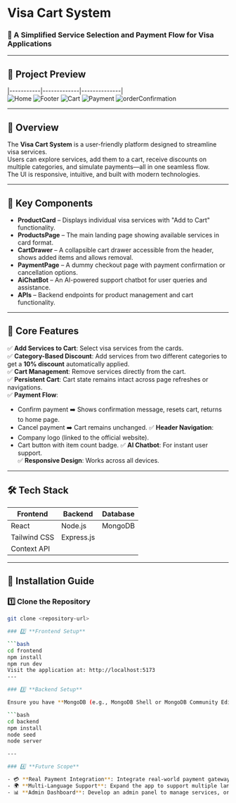 # Visa Cart System

### 🛂 A Simplified Service Selection and Payment Flow for Visa Applications

---

## 📸 **Project Preview**  
<!-- Attach screenshots here --> 
|-----------|-------------|--------------|  
![Home](https://github.com/user-attachments/assets/a4949cc3-3833-4db4-9d6f-96d347055a85)
![Footer](https://github.com/user-attachments/assets/8d160df2-7177-475e-bafe-2a9f664bea2f)
![Cart](https://github.com/user-attachments/assets/3a8b147e-92d2-4fae-92a4-462fd26d9555)
![Payment](https://github.com/user-attachments/assets/ccd6c615-fcc7-4682-a9f4-c4c1d226eae8)
![orderConfirmation](https://github.com/user-attachments/assets/2dbccc57-4a97-4014-b41d-21ed539eef56)


---

## 🚀 **Overview**

The **Visa Cart System** is a user-friendly platform designed to streamline visa services.  
Users can explore services, add them to a cart, receive discounts on multiple categories, and simulate payments—all in one seamless flow.  
The UI is responsive, intuitive, and built with modern technologies.

---

## 🧩 **Key Components**

- **ProductCard** – Displays individual visa services with "Add to Cart" functionality.
- **ProductsPage** – The main landing page showing available services in card format.
- **CartDrawer** – A collapsible cart drawer accessible from the header, shows added items and allows removal.
- **PaymentPage** – A dummy checkout page with payment confirmation or cancellation options.
- **AiChatBot** – An AI-powered support chatbot for user queries and assistance.
- **APIs** – Backend endpoints for product management and cart functionality.

---

## 🎯 **Core Features**

✅ **Add Services to Cart**: Select visa services from the cards.  
✅ **Category-Based Discount**: Add services from two different categories to get a **10% discount** automatically applied.  
✅ **Cart Management**: Remove services directly from the cart.  
✅ **Persistent Cart**: Cart state remains intact across page refreshes or navigations.  
✅ **Payment Flow**:
  - Confirm payment ➡️ Shows confirmation message, resets cart, returns to home page.
  - Cancel payment ➡️ Cart remains unchanged.
✅ **Header Navigation**:
  - Company logo (linked to the official website).
  - Cart button with item count badge.
✅ **AI Chatbot**: For instant user support.  
✅ **Responsive Design**: Works across all devices.

---

## 🛠️ **Tech Stack**

| Frontend      | Backend            | Database |
|---------------|--------------------|----------|
| React         | Node.js            | MongoDB  |
| Tailwind CSS  | Express.js         |          |
| Context API   |                    |          |

---

## 🧭 **Installation Guide**

### 1️⃣ **Clone the Repository**
```bash
git clone <repository-url>

### 2️⃣ **Frontend Setup**

```bash
cd frontend
npm install
npm run dev
Visit the application at: http://localhost:5173
---

### 3️⃣ **Backend Setup**

Ensure you have **MongoDB (e.g., MongoDB Shell or MongoDB Community Edition)** installed and running.

```bash
cd backend
npm install
node seed
node server

---

### 4️⃣ **Future Scope**

- 💳 **Real Payment Integration**: Integrate real-world payment gateways such as Stripe or Razorpay for actual transactions.
- 🌍 **Multi-Language Support**: Expand the app to support multiple languages for a global user base.
- 📊 **Admin Dashboard**: Develop an admin panel to manage services, orders, and view user analytics.


